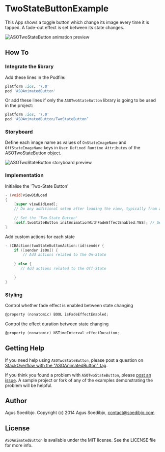 # TwoStateButtonExample

This App shows a toggle button which change its image every time it is tapped. A fade-out effect is set between its state changes.

![ASOTwoStateButton animation preview](https://raw.githubusercontent.com/wiki/agusso/ASOAnimatedButton/Assets/ASOTwoStateButton-preview.gif)

## How To

### Integrate the library

Add these lines in the Podfile:

``` ruby
platform :ios, '7.0'
pod 'ASOAnimatedButton'
```

Or add these lines if only the `ASOTwoStateButton` library is going to be used in the project:

``` ruby
platform :ios, '7.0'
pod 'ASOAnimatedButton/TwoStateButton’
```

### Storyboard

Define each image name as values of `OnStateImageName` and `OffStateImageName` keys in `User Defined Runtime Attributes` of the ASOTwoStateButton object.

![ASOTwoStateButton storyboard preview](https://raw.githubusercontent.com/wiki/agusso/ASOAnimatedButton/Assets/ASOTwoStateButton-storyboard.png)

### Implementation

Initialise the 'Two-State Button'
``` objective-c
- (void)viewDidLoad
{
    [super viewDidLoad];
    // Do any additional setup after loading the view, typically from a nib.
    
    // Set the 'Two-State Button'
    [self.twoStateButton initAnimationWithFadeEffectEnabled:YES]; // Set to 'NO' to disable Fade effect between its two-state transition
}
```

Add custom actions for each state
``` objective-c
- (IBAction)twoStateButtonAction:(id)sender {
    if ([sender isOn]) {
        // Add actions related to the On-State
	
    } else {
       // Add actions related to the Off-State

    }
}
```

### Styling

Control whether fade effect is enabled between state changing
``` objective-c
@property (nonatomic) BOOL isFadeEffectEnabled;
```

Control the effect duration between state changing
``` objective-c
@property (nonatomic) NSTimeInterval effectDuration;
```

## Getting Help

If you need help using `ASOTwoStateButton`, please post a question on [StackOverflow with the "ASOAnimatedButton" tag](http://stackoverflow.com/questions/ask?tags=asoanimatedbutton).

If you think you found a problem with `ASOTwoStateButton`, please [post an issue](https://github.com/agusso/ASOAnimatedButton/issues). A sample project or fork of any of the examples demonstrating the problem will be helpful.

## Author
Agus Soedibjo. Copyright (c) 2014 Agus Soedibjo, contact@soedibjo.com

## License

`ASOAnimatedButton` is available under the MIT license. See the LICENSE file for more info.

